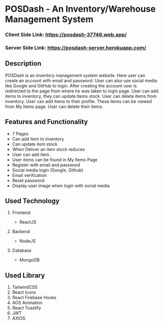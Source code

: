 # POSDash - An Inventory/Warehouse Management System

### Client Side Link: https://posdash-37746.web.app/

### Server Side Link: https://posdash-server.herokuapp.com/

## Description

POSDash is an inventory management system website. Here user can create an account with email and password. User can also use social media like Google and GitHub to login. After creating the account user is redirected to the page from where he was taken to login page. User can add items to inventory, they can update items stock. User can delete items from inventory. User can add items to their profile. These items can be viewed from My Items page. User can delete their items.

## Features and Functionality

- 7 Pages
- Can add item to inventory
- Can update item stock
- When Deliver an item stock reduces
- User can add item.
- User items can be found in My Items Page
- Register with email and password
- Social media login (Google, Github)
- Email verification
- Reset password
- Display user image when login with social media

## Used Technology

1. Frontend

   - ReactJS

2. Backend

   - NodeJS

3. Database
   - MongoDB

## Used Library

1. TailwindCSS
2. React Icons
3. React Firebase Hooks
4. AOS Animation
5. React Toastify
6. JWT
7. AXIOS
